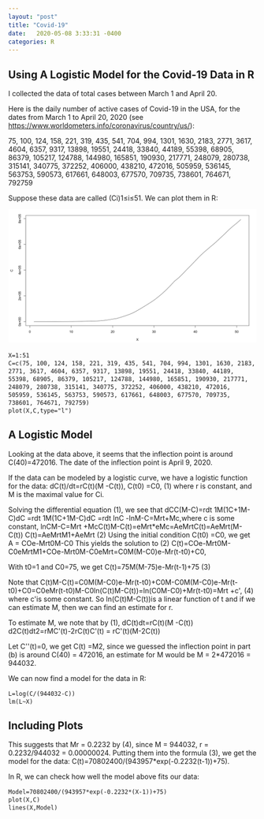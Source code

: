 ```yaml
---
layout: "post"
title: "Covid-19"
date:   2020-05-08 3:33:31 -0400
categories: R
---
```

## Using A Logistic Model for the Covid-19 Data in R

I collected the data of total cases between March 1 and April 20.

Here is the daily number of active cases of Covid-19 in the USA, for the dates from March 1 to April 20, 2020 (see https://www.worldometers.info/coronavirus/country/us/):

75, 100, 124, 158, 221, 319, 435, 541, 704, 994, 1301, 1630, 2183, 2771, 3617, 4604, 6357, 9317, 13898, 19551, 24418, 33840, 44189, 55398, 68905, 86379, 105217, 124788, 144980, 165851, 190930, 217771, 248079, 280738, 315141, 340775, 372252, 406000, 438210, 472016, 505959, 536145, 563753, 590573, 617661, 648003, 677570, 709735, 738601, 764671, 792759

Suppose these data are called (Ci)1≤i≤51. We can plot them in R:

![image info](_site/assets/images/screenshots/Covid19Curve.png)

```{r}
X=1:51
C=c(75, 100, 124, 158, 221, 319, 435, 541, 704, 994, 1301, 1630, 2183, 2771, 3617, 4604, 6357, 9317, 13898, 19551, 24418, 33840, 44189, 55398, 68905, 86379, 105217, 124788, 144980, 165851, 190930, 217771, 248079, 280738, 315141, 340775, 372252, 406000, 438210, 472016, 505959, 536145, 563753, 590573, 617661, 648003, 677570, 709735, 738601, 764671, 792759)
plot(X,C,type="l")

```


## A Logistic Model

Looking at the data above, it seems that the inflection point is around C(40)=472016. The date of the inflection point is April 9, 2020.


If the data can be modeled by a logistic curve, we have a logistic function for the data:
dC(t)/dt=rC(t)(M -C(t)), C(t0) =C0,        (1)
where r is constant, and M is the maximal value for Ci.

Solving the differential equation (1), we see that
dCC(M-C)=rdt 1M(1C+1M-C)dC =rdt 1M(1C+1M-C)dC =rdt lnC -lnM-C=Mrt+Mc,where c is some constant,
lnCM-C=Mrt +McC(t)M-C(t)=eMrt*eMc=AeMrtC(t)=AeMrt(M-C(t))
C(t)=AeMrtM1+AeMrt                                                                                                                          (2)
Using the initial condition C(t0) =C0, we get
A = COe-Mrt0M-C0
This yields the solution to (2)
C(t)=COe-Mrt0M-C0eMrtM1+COe-Mrt0M-C0eMrt=C0M(M-C0)e-Mr(t-t0)+C0,

With t0=1 and C0=75, we get 
C(t)=75M(M-75)e-Mr(t-1)+75                                                                  (3)

Note that 
C(t)M-C(t)=C0M(M-C0)e-Mr(t-t0)+C0M-C0M(M-C0)e-Mr(t-t0)+C0=C0eMr(t-t0)M-C0ln(C(t)M-C(t))=ln(C0M-C0)+Mr(t-t0)=Mrt +c',         (4)
where c'is some constant. So ln(C(t)M-C(t))is a linear function of t and if we can estimate M, then we can find an estimate for r.

To estimate M, we note that by (1),
dC(t)dt=rC(t)(M -C(t)) d2C(t)dt2=rMC'(t)-2rC(t)C'(t) = rC'(t)(M-2C(t))

Let C''(t)=0, we get C(t) =M2, since we guessed the inflection point in part (b) is around C(40) = 472016, an estimate for M would be M = 2*472016 = 944032.

We can now find a model for the data in R:



```{r}
L=log(C/(944032-C))
lm(L~X)
```


## Including Plots

This suggests that Mr = 0.2232 by (4), since M = 944032, r = 0.2232/944032 = 0.00000024. Putting them into the formula (3), we get the model for the data:
C(t)=70802400/(943957*exp(-0.2232(t-1))+75).

In R, we can check how well the model above fits our data:


```{r}
Model=70802400/(943957*exp(-0.2232*(X-1))+75)
plot(X,C)
lines(X,Model)
```

